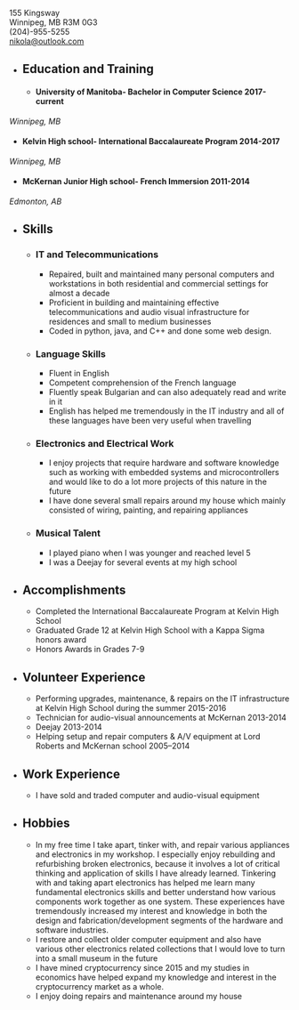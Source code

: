 155 Kingsway  
Winnipeg, MB R3M 0G3  
(204)-955-5255  
nikola@outlook.com

* ## Education and Training
  * #### University of Manitoba- Bachelor in Computer Science   2017-current
 _Winnipeg, MB_

  * #### Kelvin High school- International Baccalaureate Program   2014-2017
 _Winnipeg, MB_

  * #### McKernan Junior High school- French Immersion    2011-2014
 _Edmonton, AB_

* ## Skills
  * ### IT and Telecommunications
    * Repaired, built and maintained many personal computers and workstations in both residential and commercial settings for almost a decade
    * Proficient in building and maintaining effective telecommunications and audio visual infrastructure for residences and small to medium businesses
    * Coded in python, java, and C++ and done some web design.

  * ### Language Skills
    * Fluent in English
    * Competent comprehension of the French language
    * Fluently speak Bulgarian and can also adequately read and write in it
    * English has helped me tremendously in the IT industry and all of these languages have been very useful when travelling

  * ### Electronics and Electrical Work
    *	I enjoy projects that require hardware and software knowledge such as working with embedded systems and microcontrollers and would like to do a lot more projects of this nature in the future
    * I have done several small repairs around my house which mainly consisted of wiring, painting, and repairing appliances

  * ### Musical Talent
    * I played piano when I was younger and reached level 5
    * I was a Deejay for several events at my high school

* ## Accomplishments
  * Completed the International Baccalaureate Program at Kelvin High School
  * Graduated Grade 12 at Kelvin High School with a Kappa Sigma honors award
  * Honors Awards in Grades 7-9

* ## Volunteer Experience
  * Performing upgrades, maintenance, & repairs on the IT infrastructure at Kelvin High School during the summer    2015-2016
  * Technician for audio-visual announcements at McKernan   2013-2014
  * Deejay    2013-2014
  * Helping setup and repair computers & A/V equipment at Lord Roberts and McKernan school    2005–2014

* ## Work Experience
  * I have sold and traded computer and audio-visual equipment
  
* ## Hobbies
  * In my free time I take apart, tinker with, and repair various appliances and electronics in my workshop. I especially enjoy rebuilding and refurbishing broken electronics, because it involves a lot of critical thinking and application of skills I have already learned. Tinkering with and taking apart electronics has helped me learn many fundamental electronics skills and better understand how various components work together as one system. These experiences have tremendously increased my interest and knowledge in both the  design and fabrication/development segments of the hardware and software industries.
  * I restore and collect older computer equipment and also have various other electronics related collections that I would love to turn into a small museum in the future
  * I have mined cryptocurrency since 2015 and my studies in economics have helped expand my knowledge and interest in the cryptocurrency market as a whole.
  * I enjoy doing repairs and maintenance around my house

